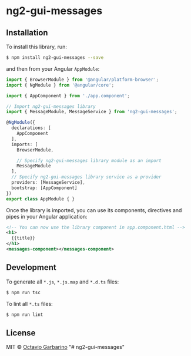 # ng2-gui-messages

## Installation

To install this library, run:

```bash
$ npm install ng2-gui-messages --save
```

and then from your Angular `AppModule`:

```typescript
import { BrowserModule } from '@angular/platform-browser';
import { NgModule } from '@angular/core';

import { AppComponent } from './app.component';

// Import ng2-gui-messages library
import { MessageModule, MessageService } from 'ng2-gui-messages';

@NgModule({
  declarations: [
    AppComponent
  ],
  imports: [
    BrowserModule,

    // Specify ng2-gui-messages library module as an import
    MessageModule
  ],
  // Specify ng2-gui-messages library service as a provider
  providers: [MessageService],
  bootstrap: [AppComponent]
})
export class AppModule { }
```

Once the library is imported, you can use its components, directives and pipes in your Angular application:

```xml
<!-- You can now use the library component in app.component.html -->
<h1>
  {{title}}
</h1>
<messages-component></messages-component>
```

## Development

To generate all `*.js`, `*.js.map` and `*.d.ts` files:

```bash
$ npm run tsc
```

To lint all `*.ts` files:

```bash
$ npm run lint
```

## License

MIT © [Octavio Garbarino](octaviogarbarino@gmail.com)
"# ng2-gui-messages" 
